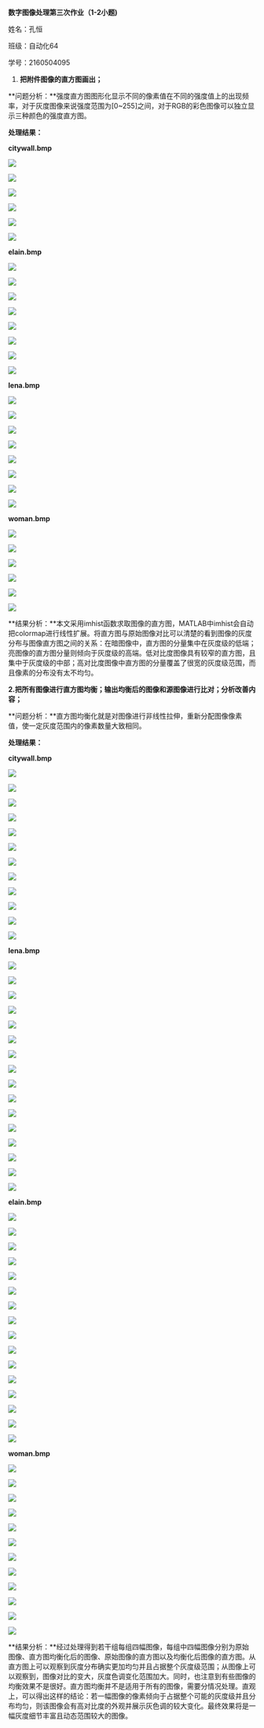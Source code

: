 **数字图像处理第三次作业（1-2小题)**

姓名：孔恒

班级：自动化64

学号：2160504095

1.  **把附件图像的直方图画出；**

**问题分析：**强度直方图图形化显示不同的像素值在不同的强度值上的出现频率，对于灰度图像来说强度范围为[0\~255]之间，对于RGB的彩色图像可以独立显示三种颜色的强度直方图。

**处理结果：**

**citywall.bmp**

![](ta1.png)                     

![](ta2.png)

![](ta3.png)

![](ta4.png)

![](ta5.png)

![](ta6.png)

**elain.bmp**

![](ta7.png)

![](ta8.png)

![](ta9.png)

![](ta10.png)

![](ta11.png)

![](ta12.png)

![](ta13.png)

![](ta14.png)

**lena.bmp**

![](ta15.png)

![](ta16.png)

![](ta17.png)

![](ta18.png)

![](ta19.png)

![](ta20.png)

![](ta21.png)

![](ta22.png)

**woman.bmp**

![](ta23.png)

![](ta24.png)

![](ta25.png)

![](ta26.png)

![](ta27.png)

![](ta28.png)

**结果分析：**本文采用imhist函数求取图像的直方图，MATLAB中imhist会自动把colormap进行线性扩展。将直方图与原始图像对比可以清楚的看到图像的灰度分布与图像直方图之间的关系：在暗图像中，直方图的分量集中在灰度级的低端；亮图像的直方图分量则倾向于灰度级的高端。低对比度图像具有较窄的直方图，且集中于灰度级的中部；高对比度图像中直方图的分量覆盖了很宽的灰度级范围，而且像素的分布没有太不均匀。

**2.把所有图像进行直方图均衡；输出均衡后的图像和源图像进行比对；分析改善内容；**

**问题分析：**直方图均衡化就是对图像进行非线性拉伸，重新分配图像像素值，使一定灰度范围内的像素数量大致相同。

**处理结果：**

**citywall.bmp**

![](ta29.png)

![](ta30.png)

![](ta31.png)

![](ta32.png)

![](ta33.png)

![](ta34.png)

![](ta35.png)

![](ta36.png)

![](ta37.png)

![](ta38.png)

![](ta39.png)

![](ta40.png)

**lena.bmp**

![](ta41.png)

![](ta42.png)

![](ta43.png)

![](ta44.png)

![](ta45.png)

![](ta46.png)

![](ta47.png)

![](ta48.png)

![](ta49.png)

![](ta50.png)

![](ta51.png)

![](ta52.png)

![](ta53.png)

![](ta54.png)

![](ta55.png)

![](ta56.png)

**elain.bmp**

![](ta57.png)

![](ta58.png)

![](ta59.png)

![](ta60.png)

![](ta61.png)

![](ta62.png)

![](ta63.png)

![](ta64.png)

![](ta65.png)

![](ta66.png)

![](ta67.png)

![](ta68.png)

![](ta69.png)

![](ta70.png)

![](ta71.png)

![](ta72.png)

**woman.bmp**

![](ta73.png)

![](ta74.png)

![](ta75.png)

![](ta76.png)

![](ta77.png)

![](ta78.png)

![](ta79.png)

![](ta80.png)

![](ta81.png)

![](ta82.png)

![](ta83.png)

![](ta84.png)

**结果分析：**经过处理得到若干组每组四幅图像，每组中四幅图像分别为原始图像、直方图均衡化后的图像、原始图像的直方图以及均衡化后图像的直方图。从直方图上可以观察到灰度分布确实更加均匀并且占据整个灰度级范围；从图像上可以观察到，图像对比的变大，灰度色调变化范围加大。同时，也注意到有些图像的均衡效果不是很好。直方图均衡并不是适用于所有的图像，需要分情况处理。直观上，可以得出这样的结论：若一幅图像的像素倾向于占据整个可能的灰度级并且分布均匀，则该图像会有高对比度的外观并展示灰色调的较大变化。最终效果将是一幅灰度细节丰富且动态范围较大的图像。
